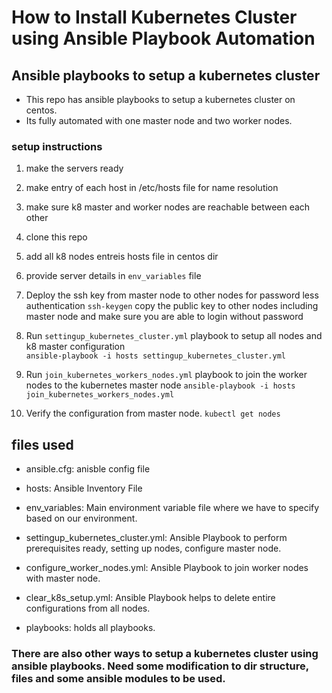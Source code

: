 # How to Install Kubernetes Cluster using Ansible Playbook Automation

## Ansible playbooks to setup a kubernetes cluster

* This repo has ansible playbooks to setup a kubernetes cluster on centos.
* Its fully automated with one master node and two worker nodes.

### setup instructions

1. make the servers ready
2. make entry of each host in /etc/hosts file for name resolution
3. make sure k8 master and worker nodes are reachable between each other
4. clone this repo 
5. add all k8 nodes entreis hosts file in centos dir
6. provide server details in `env_variables` file
7. Deploy the ssh key from master node to other nodes for password less authentication 
    `ssh-keygen`
    copy the public key to other nodes including master node and make sure you are able to login without password
8. Run `settingup_kubernetes_cluster.yml` playbook to setup all nodes and k8 master configuration     
   `ansible-playbook -i hosts settingup_kubernetes_cluster.yml`

9. Run `join_kubernetes_workers_nodes.yml` playbook to join the worker nodes to the kubernetes master node
   `ansible-playbook -i hosts join_kubernetes_workers_nodes.yml`

10. Verify the configuration from master node.
     `kubectl get nodes`


## files used

* ansible.cfg: anisble config file  

* hosts: Ansible Inventory File

* env_variables: Main environment variable file where we have to specify based on our environment.

* settingup_kubernetes_cluster.yml: Ansible Playbook to perform prerequisites ready, setting up nodes, configure master node.

* configure_worker_nodes.yml: Ansible Playbook to join worker nodes with master node.

* clear_k8s_setup.yml: Ansible Playbook helps to delete entire configurations from all nodes.

* playbooks: holds all playbooks.


### There are also other ways to setup a kubernetes cluster using ansible playbooks. Need some modification to dir structure, files and some ansible modules to be used.

